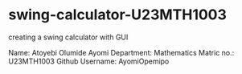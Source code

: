 # swing-calculator-U23MTH1003
creating a swing calculator with GUI

Name: Atoyebi Olumide Ayomi
Department: Mathematics 
Matric no.: U23MTH1003
Github Username: AyomiOpemipo

